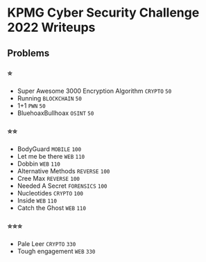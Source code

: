 # KPMG Cyber Security Challenge 2022 Writeups

## Problems

### ⭐️

- Super Awesome 3000 Encryption Algorithm `CRYPTO` `50`
- Running `BLOCKCHAIN` `50`
- 1+1 `PWN` `50`
- BluehoaxBullhoax `OSINT` `50`

### ⭐️⭐️

- BodyGuard `MOBILE` `100`
- Let me be there `WEB` `110`
- Dobbin `WEB` `110`
- Alternative Methods `REVERSE` `100`
- Cree Max `REVERSE` `100`
- Needed A Secret `FORENSICS` `100`
- Nucleotides `CRYPTO` `100`
- Inside `WEB` `110`
- Catch the Ghost `WEB` `110`

### ⭐️⭐️⭐️
- Pale Leer `CRYPTO` `330`
- Tough engagement `WEB` `330`
